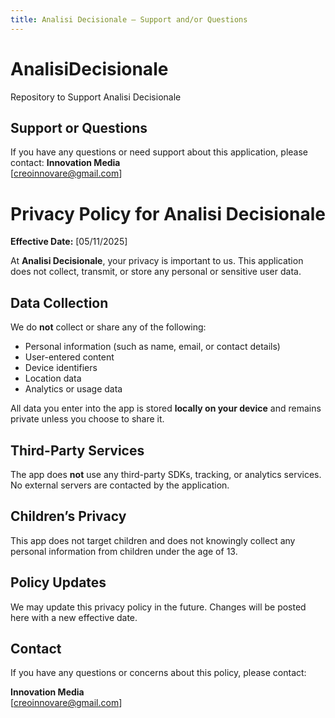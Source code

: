 ```yaml
---
title: Analisi Decisionale — Support and/or Questions
---
```


# AnalisiDecisionale
Repository to Support Analisi Decisionale 
## Support or Questions

If you have any questions or need support about this application, please contact:
**Innovation Media**  
[creoinnovare@gmail.com]

# Privacy Policy for Analisi Decisionale

**Effective Date:** [05/11/2025]

At **Analisi Decisionale**, your privacy is important to us. This application does not collect, transmit, or store any personal or sensitive user data.

## Data Collection

We do **not** collect or share any of the following:
- Personal information (such as name, email, or contact details)
- User-entered content
- Device identifiers
- Location data
- Analytics or usage data

All data you enter into the app is stored **locally on your device** and remains private unless you choose to share it.

## Third-Party Services

The app does **not** use any third-party SDKs, tracking, or analytics services. No external servers are contacted by the application.

## Children’s Privacy

This app does not target children and does not knowingly collect any personal information from children under the age of 13.

## Policy Updates

We may update this privacy policy in the future. Changes will be posted here with a new effective date.

## Contact

If you have any questions or concerns about this policy, please contact:

**Innovation Media**  
[creoinnovare@gmail.com]

